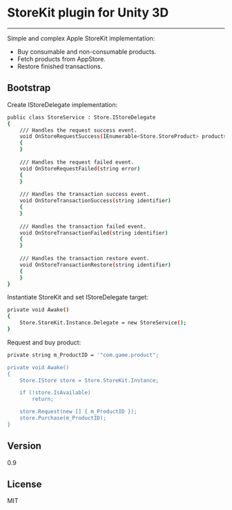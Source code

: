 StoreKit plugin for Unity 3D
=========
---
Simple and complex Apple StoreKit implementation:

  - Buy consumable and non-consumable products.
  - Fetch products from AppStore.
  - Restore finished transactions.

Bootstrap
--------------

Create IStoreDelegate implementation:
```sh
public class StoreService : Store.IStoreDelegate
{
    /// Handles the request success event.
    void OnStoreRequestSuccess(IEnumerable<Store.StoreProduct> products)
    {
    }
    		
    /// Handles the request failed event.
    void OnStoreRequestFailed(string error)
    {
    }
    		
    /// Handles the transaction success event.
    void OnStoreTransactionSuccess(string identifier)
    {
    }
    		
    /// Handles the transaction failed event.
    void OnStoreTransactionFailed(string identifier)
    {
    }
    
    /// Handles the transaction restore event.
    void OnStoreTransactionRestore(string identifier)
    {
    }
}
```
Instantiate StoreKit and set IStoreDelegate target:
```sh
private void Awake()
{
    Store.StoreKit.Instance.Delegate = new StoreService();
}
```

Request and buy product:
```sh
private string m_ProductID = '"com.game.product";

private void Awake()
{
    Store.IStore store = Store.StoreKit.Instance;

    if (!store.IsAvailable)
        return;

    store.Request(new [] { m_ProductID });
    store.Purchase(m_ProductID);
}
```

Version
----

0.9

License
----

MIT
